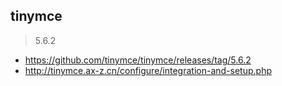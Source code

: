 ## tinymce

> 5.6.2

- https://github.com/tinymce/tinymce/releases/tag/5.6.2
- http://tinymce.ax-z.cn/configure/integration-and-setup.php